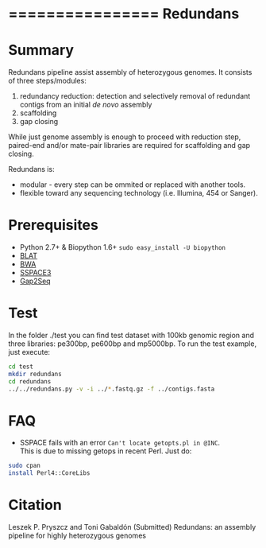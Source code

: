 ================
 Redundans
================


Summary
================

Redundans pipeline assist assembly of heterozygous genomes. 
It consists of three steps/modules: 

1. redundancy reduction: detection and selectively removal of redundant contigs from an initial *de novo* assembly
2. scaffolding 
3. gap closing

While just genome assembly is enough to proceed with reduction step, paired-end and/or mate-pair libraries are required for scaffolding and gap closing. 

Redundans is: 

* modular - every step can be ommited or replaced with another tools. 
* flexible toward any sequencing technology (i.e. Illumina, 454 or Sanger). 

Prerequisites
================

* Python 2.7+ & Biopython 1.6+ `sudo easy_install -U biopython`
* [BLAT](https://genome.ucsc.edu/FAQ/FAQblat.html#blat3)
* [BWA](http://bio-bwa.sourceforge.net/)
* [SSPACE3](http://www.baseclear.com/genomics/bioinformatics/basetools/SSPACE)
* [Gap2Seq](http://www.cs.helsinki.fi/u/lmsalmel/Gap2Seq/)

Test
================
In the folder ./test you can find test dataset with 100kb genomic region and three libraries: pe300bp, pe600bp and mp5000bp. 
To run the test example, just execute: 

```bash
cd test
mkdir redundans 
cd redundans
../../redundans.py -v -i ../*.fastq.gz -f ../contigs.fasta
```

FAQ
================

* SSPACE fails with an error `Can't locate getopts.pl in @INC`.  
This is due to missing getops in recent Perl. Just do:

```bash
sudo cpan
install Perl4::CoreLibs
```

Citation
================
Leszek P. Pryszcz and Toni Gabaldón (Submitted) Redundans: an assembly pipeline for highly heterozygous genomes 


